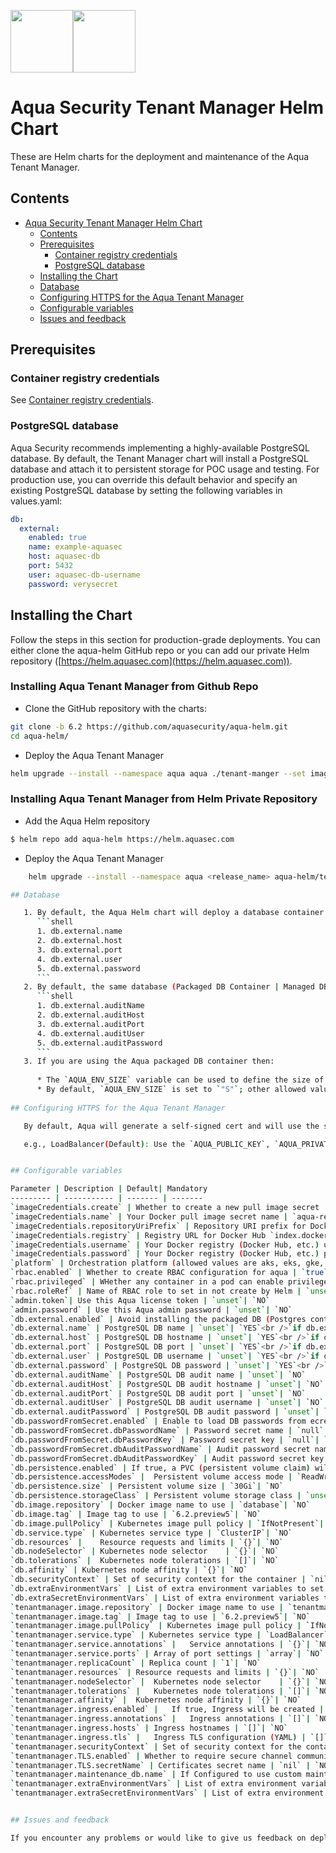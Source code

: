 <img src="https://avatars3.githubusercontent.com/u/12783832?s=200&v=4" height="100" width="100" /><img src="https://avatars3.githubusercontent.com/u/15859888?s=200&v=4" width="100" height="100"/>

# Aqua Security Tenant Manager Helm Chart

These are Helm charts for the deployment and maintenance of the Aqua Tenant Manager.
## Contents

- [Aqua Security Tenant Manager Helm Chart](#aqua-security-tenant-manager-helm-chart)
  - [Contents](#contents)
  - [Prerequisites](#prerequisites)
    - [Container registry credentials](#container-registry-credentials)
    - [PostgreSQL database](#postgresql-database)
  - [Installing the Chart](#installing-the-chart)
  - [Database](#database)
  - [Configuring HTTPS for the Aqua Tenant Manager](#configuring-https-for-the-aqua-tenant-manager)
  - [Configurable variables](#configurable-variables)
  - [Issues and feedback](#issues-and-feedback)

## Prerequisites

### Container registry credentials

See [Container registry credentials](../docs/imagepullsecret.md).

### PostgreSQL database

Aqua Security recommends implementing a highly-available PostgreSQL database. By default, the Tenant Manager chart will install a PostgreSQL database and attach it to persistent storage for POC usage and testing. For production use, you can override this default behavior and specify an existing PostgreSQL database by setting the following variables in values.yaml:

```yaml
db:
  external:
    enabled: true
    name: example-aquasec
    host: aquasec-db
    port: 5432
    user: aquasec-db-username
    password: verysecret
```
## Installing the Chart
Follow the steps in this section for production-grade deployments. You can either clone the aqua-helm GitHub repo or you can add our private Helm repository ([https://helm.aquasec.com](https://helm.aquasec.com)).

### Installing Aqua Tenant Manager from Github Repo

* Clone the GitHub repository with the charts:

```bash
git clone -b 6.2 https://github.com/aquasecurity/aqua-helm.git
cd aqua-helm/
```

* Deploy the Aqua Tenant Manager

```bash
helm upgrade --install --namespace aqua aqua ./tenant-manger --set imageCredentials.username=<>,imageCredentials.password=<>,platform=<>
```

### Installing Aqua Tenant Manager from Helm Private Repository
  
* Add the Aqua Helm repository

```bash
$ helm repo add aqua-helm https://helm.aquasec.com
```
* Deploy the Aqua Tenant Manager

```bash
    helm upgrade --install --namespace aqua <release_name> aqua-helm/tenant-manager --set imageCredentials.username=<>,imageCredentials.password=<>,platform=<> --version <>

## Database

   1. By default, the Aqua Helm chart will deploy a database container. If you wish to use an external database, set `db.external.enabled` to true and the following with appropriate values:
      ```shell
      1. db.external.name
      2. db.external.host
      3. db.external.port
      4. db.external.user
      5. db.external.password
      ```
   2. By default, the same database (Packaged DB Container | Managed DB like AWS RDS) will be used to host both the main DB and the audit DB. If you want to use a different database for the audit DB, set the following variables in the values.yaml file:
      ```shell
      1. db.external.auditName
      2. db.external.auditHost
      3. db.external.auditPort
      4. db.external.auditUser
      5. db.external.auditPassword      
      ```
   3. If you are using the Aqua packaged DB container then:
   
      * The `AQUA_ENV_SIZE` variable can be used to define the size of your DB container in terms of the number of connections and optimized configuration (but not the PV size). Choose the appropriate PV size as per your requirements.
      * By default, `AQUA_ENV_SIZE` is set to `"S"`; other allowed values are `"M"` and `"L"`.
   
## Configuring HTTPS for the Aqua Tenant Manager

   By default, Aqua will generate a self-signed cert and will use the same for HTTPS communication. If you wish to use your own SSL/TLS certs, you can do this in two different ways:

   e.g., LoadBalancer(Default): Use the `AQUA_PUBLIC_KEY`, `AQUA_PRIVATE_KEY`, and `AQUA_ROOT_CA` environment variables to specify the TLS cert path. Make sure to mount the TLS cert into the container.


## Configurable variables

Parameter | Description | Default| Mandatory 
--------- | ----------- | ------- | ------- 
`imageCredentials.create` | Whether to create a new pull image secret | `true`| `YES` 
`imageCredentials.name` | Your Docker pull image secret name | `aqua-registry-secret`| `YES` 
`imageCredentials.repositoryUriPrefix` | Repository URI prefix for Docker Hub set `docker.io` | `registry.aquasec.com`| `YES` 
`imageCredentials.registry` | Registry URL for Docker Hub `index.docker.io/v1/` | `registry.aquasec.com`| `YES` 
`imageCredentials.username` | Your Docker registry (Docker Hub, etc.) username | `aqua-registry-secret`| `YES` 
`imageCredentials.password` | Your Docker registry (Docker Hub, etc.) password | `unset`| `YES` 
`platform` | Orchestration platform (allowed values are aks, eks, gke, openshift, tkg, tkgi, k8s) | `unset` | `YES`
`rbac.enabled` | Whether to create RBAC configuration for aqua | `true`| `YES` 
`rbac.privileged` | WHether any container in a pod can enable privileged mode. | `true`| `NO` 
`rbac.roleRef` | Name of RBAC role to set in not create by Helm | `unset`| `NO` 
`admin.token`| Use this Aqua license token | `unset`| `NO` 
`admin.password` | Use this Aqua admin password | `unset`| `NO` 
`db.external.enabled` | Avoid installing the packaged DB (Postgres container); use an external database instead | `false`| `YES` 
`db.external.name` | PostgreSQL DB name | `unset`| `YES`<br />`if db.external.enabled is set to true` 
`db.external.host` | PostgreSQL DB hostname | `unset`| `YES`<br />`if db.external.enabled is set to true` 
`db.external.port` | PostgreSQL DB port | `unset`| `YES`<br />`if db.external.enabled is set to true` 
`db.external.user` | PostgreSQL DB username | `unset`| `YES`<br />`if db.external.enabled is set to true` 
`db.external.password` | PostgreSQL DB password | `unset`| `YES`<br />`if db.external.enabled is set to true` 
`db.external.auditName` | PostgreSQL DB audit name | `unset`| `NO` 
`db.external.auditHost` | PostgreSQL DB audit hostname | `unset`| `NO` 
`db.external.auditPort` | PostgreSQL DB audit port | `unset`| `NO` 
`db.external.auditUser` | PostgreSQL DB audit username | `unset`| `NO` 
`db.external.auditPassword` | PostgreSQL DB audit password | `unset`| `NO` 
`db.passwordFromSecret.enabled` | Enable to load DB passwords from ecrets | `false` | `YES`
`db.passwordFromSecret.dbPasswordName` | Password secret name | `null`| `NO`
`db.passwordFromSecret.dbPasswordKey` | Password secret key | `null`| `NO`
`db.passwordFromSecret.dbAuditPasswordName` | Audit password secret name | `null`| `NO`
`db.passwordFromSecret.dbAuditPasswordKey` | Audit password secret key | `null`| `NO`
`db.persistence.enabled` | If true, a PVC (persistent volume claim) will be created |	`true`| `NO` 
`db.persistence.accessModes` |	Persistent volume access mode |	`ReadWriteOnce`| `NO` 
`db.persistence.size` |	Persistent volume size | `30Gi`| `NO` 
`db.persistence.storageClass` |	Persistent volume storage class | `unset`| `NO` 
`db.image.repository` | Docker image name to use | `database`| `NO` 
`db.image.tag` | Image tag to use | `6.2.preview5`| `NO` 
`db.image.pullPolicy` | Kubernetes image pull policy | `IfNotPresent`| `NO` 
`db.service.type` | Kubernetes service type | `ClusterIP`| `NO` 
`db.resources` |	Resource requests and limits | `{}`| `NO` 
`db.nodeSelector` |	Kubernetes node selector	| `{}`| `NO` 
`db.tolerations` |	Kubernetes node tolerations	| `[]`| `NO` 
`db.affinity` |	Kubernetes node affinity | `{}`| `NO` 
`db.securityContext` | Set of security context for the container | `nil`| `NO` 
`db.extraEnvironmentVars` | List of extra environment variables to set in the database deployments | `{}`| `NO`
`db.extraSecretEnvironmentVars` | List of extra environment variables to set in the database deployments; these variables take values from existing Secret objects | `[]`| `NO`
`tenantmanager.image.repository` | Docker image name to use | `tenantmanager`| `NO` 
`tenantmanager.image.tag` | Image tag to use | `6.2.preview5`| `NO` 
`tenantmanager.image.pullPolicy` | Kubernetes image pull policy | `IfNotPresent`| `NO` 
`tenantmanager.service.type` | Kubernetes service type | `LoadBalancer`| `NO` 
`tenantmanager.service.annotations` |	Service annotations	| `{}`| `NO`
`tenantmanager.service.ports` | Array of port settings | `array`| `NO` 
`tenantmanager.replicaCount` | Replica count | `1`| `NO` 
`tenantmanager.resources` |	Resource requests and limits | `{}`| `NO` 
`tenantmanager.nodeSelector` |	Kubernetes node selector	| `{}`| `NO` 
`tenantmanager.tolerations` |	Kubernetes node tolerations	| `[]`| `NO` 
`tenantmanager.affinity` |	Kubernetes node affinity | `{}`| `NO` 
`tenantmanager.ingress.enabled` |	If true, Ingress will be created | `false`| `NO` 
`tenantmanager.ingress.annotations` |	Ingress annotations	| `[]`| `NO` 
`tenantmanager.ingress.hosts` | Ingress hostnames |	`[]`| `NO` 
`tenantmanager.ingress.tls` |	Ingress TLS configuration (YAML) | `[]`| `NO` 
`tenantmanager.securityContext` | Set of security context for the container | `nil`| `NO` 
`tenantmanager.TLS.enabled` | Whether to require secure channel communication | `false` | `NO`
`tenantmanager.TLS.secretName` | Certificates secret name | `nil` | `NO`
`tenantmanager.maintenance_db.name` | If Configured to use custom maintanance DB specify the DB name | `nil` | `NO` 
`tenantmanager.extraEnvironmentVars` | List of extra environment variables to set in the Tenant Manager deployments | `{}`| `NO`
`tenantmanager.extraSecretEnvironmentVars` | List of extra environment variables to set in the Tenant Manager deployments; these variables take values from existing Secret objects. | `[]`| `NO`


## Issues and feedback

If you encounter any problems or would like to give us feedback on deployments, we encourage you to raise issues here on GitHub.
